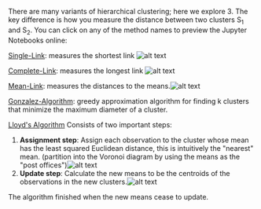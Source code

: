 There are many variants of hierarchical clustering; here we explore 3.
The key difference is how you measure the distance between two clusters S<sub>1</sub> and S<sub>2</sub>.
You can click on any of the method names to preview the Jupyter Notebooks online:

[Single-Link](https://nbviewer.jupyter.org/github/TarunSunkaraneni/Clustering/blob/master/notebooks/Single-Link.ipynb): measures the shortest link ![alt text](https://wikimedia.org/api/rest_v1/media/math/render/svg/4ea47cb29523a267681865d874c59575c56860d0)

[Complete-Link](https://nbviewer.jupyter.org/github/TarunSunkaraneni/Clustering/blob/master/notebooks/Complete-Link.ipynb): measures the longest link ![alt text](https://wikimedia.org/api/rest_v1/media/math/render/svg/d701e358058dbf66bb18b11a570a089a150ef356)

[Mean-Link](https://nbviewer.jupyter.org/github/TarunSunkaraneni/Clustering/blob/master/notebooks/Mean-Link.ipynb): measures the distances to the means.![alt text](https://wikimedia.org/api/rest_v1/media/math/render/svg/f41f68299e332d3d7e25ad5518e9933ce91025d3)

[Gonzalez-Algorithm](https://nbviewer.jupyter.org/github/TarunSunkaraneni/Clustering/blob/master/notebooks/Gonzalez.ipynb):  greedy approximation algorithm for finding k clusters that minimize the maximum diameter of a cluster.

[Lloyd's Algorithm](https://nbviewer.jupyter.org/github/TarunSunkaraneni/Clustering/blob/master/notebooks/Lloyd-Algorithm.ipynb)
Consists of two important steps:
1. **Assignment step**: Assign each observation to the cluster whose mean has the least squared Euclidean distance, this is intuitively the "nearest" mean. (partition into the Voronoi diagram by using the means as the "post offices")![alt text](https://wikimedia.org/api/rest_v1/media/math/render/svg/145a262c93066470be0e062683d64340a1b20121)
2. **Update step**: Calculate the new means to be the centroids of the observations in the new clusters.![alt text](https://wikimedia.org/api/rest_v1/media/math/render/svg/740f4271e822c6400120cb7020ed9cb8439207da)

The algorithm finished when the new means cease to update.
